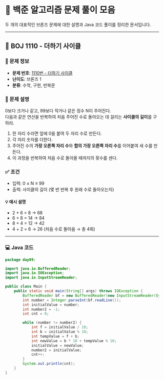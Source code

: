 # 📘 백준 알고리즘 문제 풀이 모음

두 개의 대표적인 브론즈 문제에 대한 설명과 Java 코드 풀이를 정리한 문서입니다.

---

## 🔄 BOJ 1110 - 더하기 사이클

### 📌 문제 정보

- **문제 번호**: [1110번 - 더하기 사이클](https://www.acmicpc.net/problem/1110)
- **난이도**: 브론즈 1
- **분류**: 수학, 구현, 반복문

### 📄 문제 설명

0보다 크거나 같고, 99보다 작거나 같은 정수 N이 주어진다.  
다음과 같은 연산을 반복하여 처음 주어진 수로 돌아오는 데 걸리는 **사이클의 길이**를 구하라.

1. 한 자리 수라면 앞에 0을 붙여 두 자리 수로 만든다.
2. 각 자리 숫자를 더한다.
3. 주어진 수의 **가장 오른쪽 자리 수**와 **합의 가장 오른쪽 자리 수**를 이어붙여 새 수를 만든다.
4. 이 과정을 반복하여 처음 수로 돌아올 때까지의 횟수를 센다.

### ✅ 조건

- 입력: 0 ≤ N ≤ 99
- 출력: 사이클의 길이 (몇 번 반복 후 원래 수로 돌아오는지)


#### 💡 예시 설명

- 2 + 6 = 8 → 68
- 6 + 8 = 14 → 84
- 8 + 4 = 12 → 42
- 4 + 2 = 6 → 26 (처음 수로 돌아옴 → 총 4회)

---

### 💻 Java 코드

```java
package day09;

import java.io.BufferedReader;
import java.io.IOException;
import java.io.InputStreamReader;

public class Main {
    public static void main(String[] args) throws IOException {
        BufferedReader bf = new BufferedReader(new InputStreamReader(System.in));
        int number = Integer.parseInt(bf.readLine());
        int initialValue = number;
        int number2 = -1;
        int cnt = 0;

        while (number != number2) {
            int f = initialValue / 10;
            int b = initialValue % 10;
            int tempValue = f + b;
            int newValue = b * 10 + tempValue % 10;
            initialValue = newValue;
            number2 = initialValue;
            cnt++;
        }
        System.out.println(cnt);
    }
}


